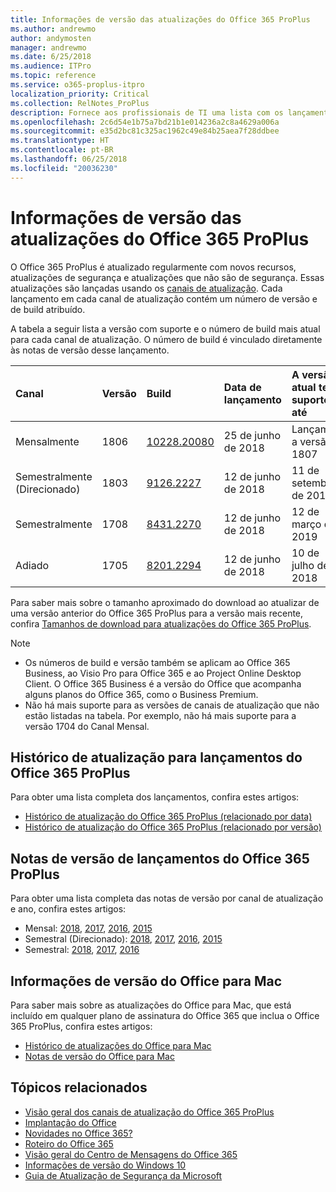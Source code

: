 ```yaml
---
title: Informações de versão das atualizações do Office 365 ProPlus
ms.author: andrewmo
author: andymosten
manager: andrewmo
ms.date: 6/25/2018
ms.audience: ITPro
ms.topic: reference
ms.service: o365-proplus-itpro
localization_priority: Critical
ms.collection: RelNotes_ProPlus
description: Fornece aos profissionais de TI uma lista com os lançamentos mais recentes para o Office 365 ProPlus para cada canal de atualização, e links para notas de versão e o histórico de atualizações
ms.openlocfilehash: 2c6d54e1b75a7bd21b1e014236a2c8a4629a006a
ms.sourcegitcommit: e35d2bc81c325ac1962c49e84b25aea7f28ddbee
ms.translationtype: HT
ms.contentlocale: pt-BR
ms.lasthandoff: 06/25/2018
ms.locfileid: "20036230"
---
```

# <a name="release-information-for-updates-to-office-365-proplus"></a>Informações de versão das atualizações do Office 365 ProPlus

O Office 365 ProPlus é atualizado regularmente com novos recursos, atualizações de segurança e atualizações que não são de segurança. Essas atualizações são lançadas usando os [canais de atualização](https://docs.microsoft.com/deployoffice/overview-of-update-channels-for-office-365-proplus). Cada lançamento em cada canal de atualização contém um número de versão e de build atribuído. 

A tabela a seguir lista a versão com suporte e o número de build mais atual para cada canal de atualização. O número de build é vinculado diretamente às notas de versão desse lançamento. 

  
|**Canal**|**Versão**|**Build**|**Data de lançamento**|**A versão atual terá suporte até**|
|:-----|:-----|:-----|:-----|:-----|
|Mensalmente  <br/> |1806  <br/> |[10228.20080](monthly-channel-2018.md#version-1806-june-25)  <br/> | 25 de junho de 2018  <br/> |Lançamos a versão 1807 <br/>|
|Semestralmente (Direcionado)  <br/> |1803  <br/> |[9126.2227](semi-annual-channel-targeted-2018.md#version-1803-june-12)  <br/> | 12 de junho de 2018  <br/> |11 de setembro de 2018 <br/>|
|Semestralmente <br/> |1708  <br/> | [8431.2270](semi-annual-channel-2018.md#version-1708-june-12) <br/> |12 de junho de 2018  <br/> |12 de março de 2019 <br/>|
|Adiado <br/> |1705  <br/> |[8201.2294](semi-annual-channel-2018.md#version-1705-june-12)  <br/> | 12 de junho de 2018  <br/> |10 de julho de 2018 <br/>|

Para saber mais sobre o tamanho aproximado do download ao atualizar de uma versão anterior do Office 365 ProPlus para a versão mais recente, confira [Tamanhos de download para atualizações do Office 365 ProPlus](download-sizes-office365-proplus-updates.md).

> [!NOTE]
> - Os números de build e versão também se aplicam ao Office 365 Business, ao Visio Pro para Office 365 e ao Project Online Desktop Client. O Office 365 Business é a versão do Office que acompanha alguns planos do Office 365, como o Business Premium.
> - Não há mais suporte para as versões de canais de atualização que não estão listadas na tabela. Por exemplo, não há mais suporte para a versão 1704 do Canal Mensal. 


## <a name="update-history-for-office-365-proplus-releases"></a>Histórico de atualização para lançamentos do Office 365 ProPlus

Para obter uma lista completa dos lançamentos, confira estes artigos:
 - [Histórico de atualização do Office 365 ProPlus (relacionado por data)](update-history-office365-proplus-by-date.md)
 - [Histórico de atualização do Office 365 ProPlus (relacionado por versão)](update-history-office365-proplus-by-version.md)

## <a name="release-notes-for-office-365-proplus-releases"></a>Notas de versão de lançamentos do Office 365 ProPlus

Para obter uma lista completa das notas de versão por canal de atualização e ano, confira estes artigos:
 - Mensal: [2018](monthly-channel-2018.md), [2017](monthly-channel-2017.md), [2016](monthly-channel-2016.md), [2015](monthly-channel-2015.md)
 - Semestral (Direcionado): [2018](semi-annual-channel-targeted-2018.md), [2017](semi-annual-channel-targeted-2017.md), [2016](semi-annual-channel-targeted-2016.md), [2015](semi-annual-channel-targeted-2015.md)
 - Semestral: [2018](semi-annual-channel-2018.md), [2017](semi-annual-channel-2017.md), [2016](semi-annual-channel-2016.md)

## <a name="office-for-mac-release-information"></a>Informações de versão do Office para Mac

Para saber mais sobre as atualizações do Office para Mac, que está incluído em qualquer plano de assinatura do Office 365 que inclua o Office 365 ProPlus, confira estes artigos:
 - [Histórico de atualizações do Office para Mac](update-history-office-for-mac.md)
 - [Notas de versão do Office para Mac](release-notes-office-for-mac.md)


## <a name="related-topics"></a>Tópicos relacionados

- [Visão geral dos canais de atualização do Office 365 ProPlus](https://docs.microsoft.com/deployoffice/overview-of-update-channels-for-office-365-proplus)
- [Implantação do Office](https://docs.microsoft.com/deployoffice/)
- [Novidades no Office 365?](https://support.office.com/article/95c8d81d-08ba-42c1-914f-bca4603e1426)
- [Roteiro do Office 365](https://products.office.com/business/office-365-roadmap)
- [Visão geral do Centro de Mensagens do Office 365](https://support.office.com/article/38fb3333-bfcc-4340-a37b-deda509c2093)
- [Informações de versão do Windows 10](https://www.microsoft.com/itpro/windows-10/release-information)
- [Guia de Atualização de Segurança da Microsoft](https://portal.msrc.microsoft.com/)